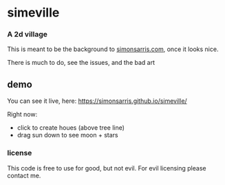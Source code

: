 # simeville

### A 2d village

This is meant to be the background to [simonsarris.com](https://simonsarris.com), once it looks nice.

There is much to do, see the issues, and the bad art

## demo

You can see it live, here: https://simonsarris.github.io/simeville/

Right now:

* click to create houes (above tree line)
* drag sun down to see moon + stars

### license

This code is free to use for good, but not evil. For evil licensing please contact me.
